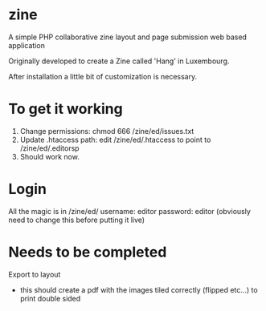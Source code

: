 zine
====
A simple PHP collaborative zine layout and page submission web based application

Originally developed to create a Zine called 'Hang' in Luxembourg.

After installation a little bit of customization is necessary.

To get it working
====
1. Change permissions: chmod 666 /zine/ed/issues.txt
2. Update .htaccess path: edit /zine/ed/.htaccess to point to /zine/ed/.editorsp
3. Should work now.

Login
====
All the magic is in /zine/ed/
username: editor
password: editor (obviously need to change this before putting it live)

Needs to be completed
====
Export to layout
- this should create a pdf with the images tiled correctly (flipped etc...) to print double sided
